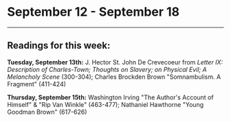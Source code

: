# September 12 - September 18
---
## **Readings for this week:** 

**Tuesday, September 13th:** J. Hector St. John De Crevecoeur from _Letter IX: Description of Charles-Town; Thoughts on Slavery; on Physical Evil; A Melancholy Scene_ (300-304); Charles Brockden Brown "Somnambulism. A Fragment" (411-424)

**Thursday, September 15th:** Washington Irving "The Author's Account of Himself" & "Rip Van Winkle" (463-477); Nathaniel Hawthorne "Young Goodman Brown" (617-626)
